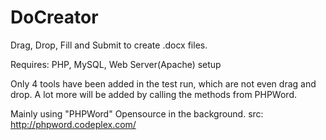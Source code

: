 DoCreator
=========

Drag, Drop, Fill and Submit to create .docx files.

Requires: PHP, MySQL, Web Server(Apache) setup

Only 4 tools have been added in the test run, which are not even drag and drop. A lot more will be added by calling the methods from PHPWord.

Mainly using "PHPWord" Opensource in the background. src: http://phpword.codeplex.com/
